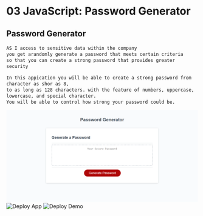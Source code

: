 # 03 JavaScript: Password Generator


## Password Generator

```
AS I access to sensitive data within the company
you get arandomly generate a password that meets certain criteria
so that you can create a strong password that provides greater security
```

```
In this appication you will be able to create a strong password from character as shor as 8,
to as long as 128 characters. with the feature of numbers, uppercase, lowercase, and special character. 
You will be able to control how strong your password could be.
```
![Screenshot](/asset/image/password.png)
![Deploy App](https://github.com/Jefferywojo98/Password_Generator)
![Deploy Demo](https://jefferywojo98.github.io/Password_Generator/)